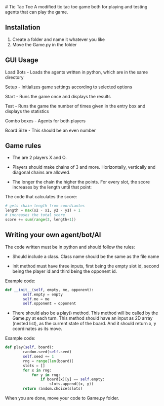 <snippet>
  <content>
# Tic Tac Toe
A modified tic tac toe game both for playing and testing agents that can play the game.

## Installation
1. Create a folder and name it whatever you like
2. Move the Game.py in the folder

## GUI Usage
Load Bots - Loads the agents written in python, which are in the same directory

Setup - Initializes game settings according to selected options

Start - Runs the game once and displays the results

Test - Runs the game the number of times given in the entry box and displays the statistics

Combo boxes - Agents for both players

Board Size - This should be an even number

## Game rules

- The are 2 players X and O.

- Players should make chains of 3 and more. Horizontally, vertically and diagonal chains are allowed.

- The longer the chain the higher the points. For every slot, the score increases by the length until that point:

The code that calculates the score:

```python
# gets chain length from coordiantes 
length = max(x2 - x1, y2 - y1) + 1
# increases the total score  
score += sum(range(3, length+1))
```

## Writing your own agent/bot/AI
The code written must be in python and should follow the rules:

- Should include a class. Class name should be the same as the file name

- Init method must have three inputs, first being the empty slot id, second being the player id and third being the opponent id.

Example code:
```python
def __init__(self, empty, me, opponent):
        self.empty = empty
        self.me = me
        self.opponent = opponent
```

- There should also be a play() method. This method will be called by the Game.py at each turn.
This method should have an input as 2D array (nested list), as the current state of the board.
And it should return x, y coordinates as its move.

Example code:
```python
def play(self, board):
        random.seed(self.seed)
        self.seed += 1
        rng = range(len(board))
        slots = []
        for x in rng:
            for y in rng:
                if board[x][y] == self.empty:
                    slots.append((x, y))
        return random.choice(slots)
```
When you are done, move your code to Game.py folder. 
</content>
</snippet>
